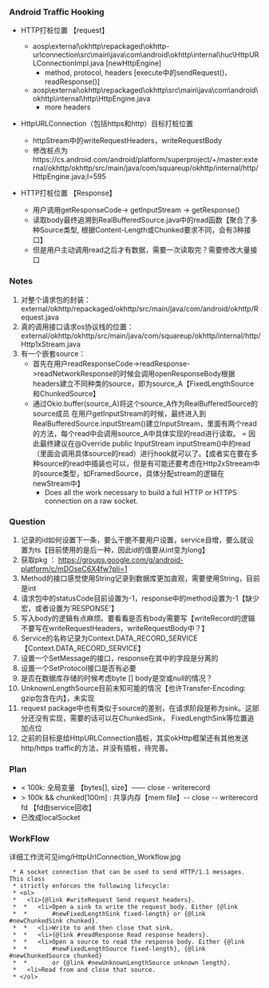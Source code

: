### Android Traffic Hooking
- HTTP打桩位置	【request】
	- aosp\external\okhttp\repackaged\okhttp-urlconnection\src\main\java\com\android\okhttp\internal\huc\HttpURLConnectionImpl.java [newHttpEngine]
		- method, protocol, headers [execute中的sendRequest()、readResponse()]
	- aosp\external\okhttp\repackaged\okhttp\src\main\java\com\android\okhttp\internal\http\HttpEngine.java
		- more headers
	
- HttpURLConnection（包括https和http）目标打桩位置
	- httpStream中的writeRequestHeaders，writeRequestBody
	- 修改桩点为https://cs.android.com/android/platform/superproject/+/master:external/okhttp/okhttp/src/main/java/com/squareup/okhttp/internal/http/HttpEngine.java;l=595
		
- HTTP打桩位置	【Response】		
	- 用户调用getResponseCode-> getInputStream -> getResponse()
	- 读取body最终追溯到RealBufferedSource.java中的read函数【聚合了多种Source类型, 根据Content-Length或Chunked要求不同，会有3种接口】
	- 但是用户主动调用read之后才有数据，需要一次读取完？需要修改大量接口
		
### Notes
1. 对整个请求包的封装：external/okhttp/repackaged/okhttp/src/main/java/com/android/okhttp/Request.java
2. 真的调用接口请求os协议栈的位置：external/okhttp/okhttp/src/main/java/com/squareup/okhttp/internal/http/Http1xStream.java
3. 有一个嵌套source：
	- 首先在用户readResponseCode->readResponse->readNetworkResponse的时候会调用openResponseBody根据headers建立不同种类的source，即为source_A【FixedLengthSource和ChunkedSource】
	- 通过Okio.buffer(source_A)将这个source_A作为RealBufferedSource的source成员
	在用户getInputStream的时候，最终进入到RealBufferedSource.inputStream()建立InputStream，里面有两个read的方法，每个read中会调用source_A中具体实现的read进行读取。
	= 因此最终建议在@Override public InputStream inputStream()中的read（里面会调用具体source的read）进行hook就可以了。【或者实在要在多种source的read中插装也可以，但是有可能还要考虑在Http2xStreeam中的source类型，如FramedSource，具体分配stream的逻辑在newStream中】
		- Does all the work necessary to build a full HTTP or HTTPS connection on a raw socket.


### Question
1. 记录的id如何设置下一条，要么干脆不要用户设置，service自增，要么就设置为ts【目前使用的是后一种，因此id的值要从int变为long】
2. 获取pkg ： https://groups.google.com/g/android-platform/c/mDOseC6X4fw?pli=1
3. Method的接口感觉使用String记录到数据库更加直观，需要使用String，目前是int
4. 请求包中的statusCode目前设置为-1，response中的method设置为-1【缺少宏，或者设置为'RESPONSE'】
5. 写入body的逻辑有点麻烦。要看看是否有body需要写【writeRecord的逻辑不要写在writeRequestHeaders，writeRequestBody中？】
6. Service的名称记录为Context.DATA_RECORD_SERVICE 【Context.DATA_RECORD_SERVICE】
7. 设置一个SetMessage的接口，response在其中的字段是分离的
8. 设置一个SetProtocol接口是否有必要
9. 是否在数据库存储的时候考虑byte [] body是空或null的情况？
10. UnknownLengthSource目前未知可能的情况【也许Transfer-Encoding: gzip包含在内】，未实现
11. request package中也有类似于source的差别，在请求阶段是称为sink。这部分还没有实现，需要的话可以在ChunkedSink， FixedLengthSink等位置追加点位
12. 之前的目标是给HttpURLConnection插桩，其实okHttp框架还有其他发送http/https traffic的方法，并没有插桩，待完善。


### Plan
- < 100k: 全局变量 【bytes[], size】—— close - writerecord
- \> 100k && chunked\[100m\] : 共享内存【mem file】-- close -- writerecord fd 【fd由service回收】
- 已改成localSocket
 


### WorkFlow

详细工作流可见img/HttpUrlConnection_Workflow.jpg

```
 * A socket connection that can be used to send HTTP/1.1 messages. This class
 * strictly enforces the following lifecycle:
 * <ol>
 *   <li>{@link #writeRequest Send request headers}.
 *  *   <li>Open a sink to write the request body. Either {@link
 *  *       #newFixedLengthSink fixed-length} or {@link #newChunkedSink chunked}.
 *  *   <li>Write to and then close that sink.
 *  *   <li>{@link #readResponse Read response headers}.
 *  *   <li>Open a source to read the response body. Either {@link
 *  *       #newFixedLengthSource fixed-length}, {@link #newChunkedSource chunked}
 *  *       or {@link #newUnknownLengthSource unknown length}.
 *   <li>Read from and close that source.
 * </ol>
 ```
